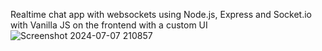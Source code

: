 Realtime chat app with websockets using Node.js, Express and Socket.io with Vanilla JS on the frontend with a custom UI 
![Screenshot 2024-07-07 210857](https://github.com/kartikmongia/Real-Time-Chat-App/assets/135815798/6bf02119-f32d-4f80-ade9-9275d86a82cf)
